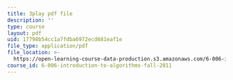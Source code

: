```yaml
---
title: 3play pdf file
description: ''
type: course
layout: pdf
uid: 17798b54cc1a7fdba6972ecd681eaf1e
file_type: application/pdf
file_location: >-
  https://open-learning-course-data-production.s3.amazonaws.com/6-006-introduction-to-algorithms-fall-2011/17798b54cc1a7fdba6972ecd681eaf1e_eCaXlAaN2uE.pdf
course_id: 6-006-introduction-to-algorithms-fall-2011
---
```

